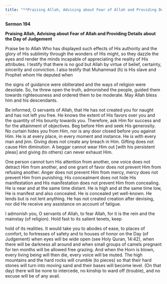 ```yaml
---
title: "**Praising Allah, Advising about Fear of Allah and Providing Details about the Day of Judgement**" 
---
```

**Sermon 194**

**Praising Allah, Advising about Fear of Allah and Providing Details about the Day of Judgement**

Praise be to Allah Who has displayed such effects of His authority and the glory of His sublimity through the wonders of His might, so they dazzle the eyes and render the minds incapable of appreciating the reality of His attributes\. I testify that there is no god but Allah by virtue of belief, certainty, sincerity and conviction\. I also testify that Muhammad \(h\) is His slave and Prophet whom He deputed when

the signs of guidance were obliterated and the ways of religion were desolate\. So, he threw open the truth, admonished the people, guided them towards righteousness and ordered them to be moderate\. May Allah bless him and his descendants\.

Be informed, O servants of Allah, that He has not created you for naught and has not left you free\. He knows the extent of His favors over you and the quantity of His bounty towards you\. Therefore, ask Him for success and for the attainment of objectives\. Beg before Him and seek His generosity\. No curtain hides you from Him, nor is any door closed before you against Him\. He is at every place, in every moment and instance\. He is with every man and jinn\. Giving does not create any breach in Him\. Gifting does not cause Him diminution\. A beggar cannot wear Him out \[with his persistent pleas\] and giving \(to others\) can never exhaust Him\.

One person cannot turn His attention from another, one voice does not detract Him from another, and one grant of favor does not prevent Him from refusing another\. Anger does not prevent Him from mercy, mercy does not prevent Him from punishing; His concealment does not hide His manifestation and His manifestation does not prevent Him from concealing\. He is near and at the same time distant\. He is high and at the same time low, He is manifest and also concealed\. He is concealed yet well\-known\. He lends but is not lent anything\. He has not created creation after devising, nor did He receive any assistance on account of fatigue\.

I admonish you, O servants of Allah, to fear Allah, for it is the rein and the mainstay \(of religion\)\. Hold fast to its salient tenets, keep

<a id="page671"></a>hold of its realities\. It would take you to abodes of ease, to places of comfort, to fortresses of safety and to houses of honor on the Day \(of Judgement\) when eyes will be wide open \(see Holy Quran, 14:42\), when there will be darkness all around and when small groups of camels pregnant for ten months will be allowed free grazing\. And when the Horn is blown, every living being will then die, every voice will be muted\. The high mountains and the hard rocks will crumble \(to pieces\) so that their hard stones will turn into moving sand and their bases will become level\. \(On that day\) there will be none to intercede, no kinship to ward off \(trouble\), and no excuse will be of any avail\.

